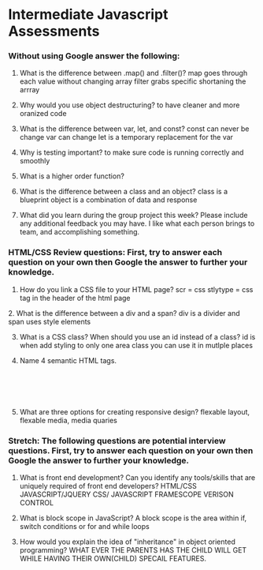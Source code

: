 # Intermediate Javascript Assessments

### Without using Google answer the following:

1. What is the difference between .map() and .filter()?
map goes through each value without changing array
filter grabs specific shortaning the arrray

2. Why would you use object destructuring?
to have cleaner and more oranized code 

3. What is the difference between var, let, and const?
const can never be change 
var can change 
let is a temporary replacement for the var

4. Why is testing important?
to make sure code is running correctly and smoothly 

5. What is a higher order function?


6. What is the difference between a class and an object?
class is a blueprint 
object is a combination of data and response 

7. What did you learn during the group project this week? Please include any additional feedback you may have.
I like what each person brings to team, and accomplishing something. 


### HTML/CSS Review questions: First, try to answer each question on your own then Google the answer to further your knowledge.

1. How do you link a CSS file to your HTML page?
scr = css stlytype = css tag in the header of the html page 
<link rel="stylesheet" type="text/css" href="mystyle.css">
2. What is the difference between a div and a span?
div is a divider and span uses style elements 

3. What is a CSS class? When should you use an id instead of a class?
id is when add styling to only one area
class you can use it in mutlple places 

4. Name 4 semantic HTML tags.
<h1></h1>
<br></br>
<div></div>
<p></p>



5. What are three options for creating responsive design?
flexable layout, flexable media, media quaries 

### Stretch: The following questions are potential interview questions. First, try to answer each question on your own then Google the answer to further your knowledge.

1. What is front end development? Can you identify any tools/skills that are uniquely required of front end developers?
HTML/CSS
JAVASCRIPT/JQUERY
CSS/ JAVASCRIPT FRAMESCOPE
VERISON CONTROL 

2. What is block scope in JavaScript?
 A block scope is the area within if, switch conditions or for and while loops

3. How would you explain the idea of "inheritance" in object oriented programming?
WHAT EVER THE PARENTS HAS THE CHILD WILL GET WHILE HAVING THEIR OWN(CHILD) SPECAIL FEATURES. 
